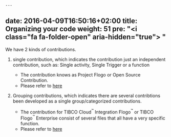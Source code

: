     ---
date: 2016-04-09T16:50:16+02:00
title: Organizing your code
weight: 51
pre: "<i class=\"fa fa-folder-open\" aria-hidden=\"true\"></i> "
---

We have 2 kinds of contributions.
1. single contribution, which indicates the contribution just an independent contribution, such as: Single activity,  Single Trigger or a function
    * The contribution knows as Project Flogo or Open Source Contribution.
    * Please refer to [here](./oss.md)

2. Grouping contributions, which indicates there are several contribtions been developed as a single group/categorized contributions.
    * The contribution for TIBCO Cloud<sup>&trade;</sup> Integration Flogo<sup>&trade;</sup> or TIBCO Flogo<sup>&trade;</sup> Enterprise consist of several files that all have a very specific function.
    * Please refer to [here](./fe-tci.md)
    